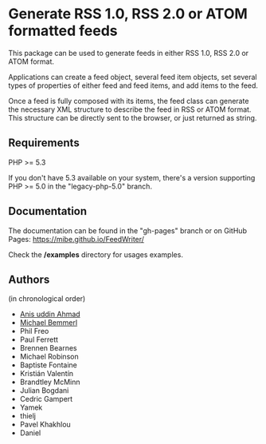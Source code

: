 Generate RSS 1.0, RSS 2.0 or ATOM formatted feeds
====================================================

This package can be used to generate feeds in either RSS 1.0, RSS 2.0 or ATOM
format.

Applications can create a feed object, several feed item objects, set
several types of properties of either feed and feed items, and add items to
the feed.

Once a feed is fully composed with its items, the feed class can generate
the necessary XML structure to describe the feed in RSS or ATOM format. This
structure can be directly sent to the browser, or just returned as string.


Requirements
---------------

PHP >= 5.3

If you don't have 5.3 available on your system, there's a version supporting
PHP >= 5.0 in the "legacy-php-5.0" branch.


Documentation
--------------

The documentation can be found in the "gh-pages" branch or on GitHub Pages:
https://mibe.github.io/FeedWriter/

Check the **/examples** directory for usages examples.


Authors
----------
(in chronological order)

- [Anis uddin Ahmad](https://github.com/ajaxray)  
- [Michael Bemmerl](https://github.com/mibe)  
- Phil Freo  
- Paul Ferrett
- Brennen Bearnes
- Michael Robinson
- Baptiste Fontaine
- Kristián Valentín
- Brandtley McMinn
- Julian Bogdani
- Cedric Gampert
- Yamek
- thielj
- Pavel Khakhlou
- Daniel
